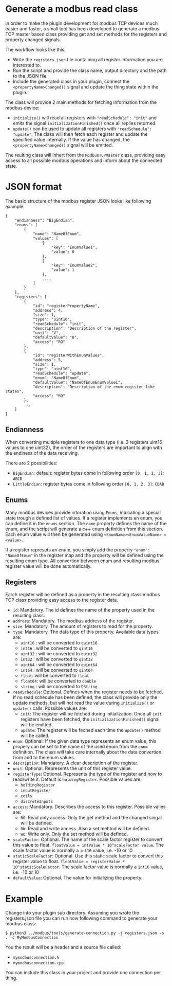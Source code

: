 # Generate a modbus read class

In order to make the plugin development for modbus TCP devices much easier and faster, a small tool has been developed to generate a modbus TCP master based class providing get and set methods for the registers and property changed signals.

The workflow looks like this:

* Write the `registers.json` file containing all register information you are interested to.
* Run the script and provide the class name, output directory and the path to the JSON file
* Include the generated class in your plugin, connect the `<propertyName>Changed()` signal and update the thing state within the plugin.


The class will provide 2 main methods for fetching information from the modbus device:

* `initialize()` will read all registers with `"readSchedule": "init"` and emits the signal `initializationFinished()` once all replies returned.
* `update()` can be used to update all registers with `"readSchedule": "update"`. The class will then fetch each register and update the specified value internally. If the value has changed, the `<propertyName>Changed()` signal will be emitted.

The reulting class will inhert from the `ModbusTCPMaster` class, providing easy access to all possible modbus operations and inform about the connected state.


# JSON format

The basic structure of the modbus register JSON looks like following example:

```
{
    "endianness": "BigEndian",
    "enums": [
        {
            "name": "NameOfEnum",
            "values": [
                {
                    "key": "EnumValue1",
                    "value": 0
                },
                {
                    "key": "EnumValue2",
                    "value": 1
                },
                ....
            ]
        }
    ],
    "registers": [
        {
            "id": "registerPropertyName",
            "address": 4,
            "size": 1,
            "type": "uint16",
            "readSchedule": "init",
            "description": "Description of the register",
            "unit": "V",
            "defaultValue": "0",
            "access": "RO"
        },
        {
            "id": "registerWithEnumValues",
            "address": 5,
            "size": 1,
            "type": "uint16",
            "readSchedule": "update",
            "enum": "NameOfEnum",
            "defaultValue": "NameOfEnumEnumValue1",
            "description": "Description of the enum register like states",
            "access": "RO"
        },
        ...
    ]
}

```

## Endianness

When converting multiple registers to one data type (i.e. 2 registers uint16 values to one uint32), the order of the registers are important to align with the endiness of the data receiving. 

There are 2 possibilities:

* `BigEndian`: default: register bytes come in following order `[0, 1, 2, 3]`: `ABCD`
* `LittleEndian`: register bytes come in following order `[0, 1, 2, 3]`: `CDAB`

## Enums

Many modbus devices provide inforation using `Enums`, indicating a special state trough a defined list of values. If a register implements an enum, you can define it in the `enums` section. The `name` property defines the name of the enum, and the script will generate a c++ enum definition from this section. Each enum value will then be generated using `<EnumName><EnumValueName> = <value>`.

If a register represets an enum, you simply add the property `"enum": "NameOfEnum"` in the register map and the property will be defined using the resulting enum type. All convertion between enum and resulting modbus register value will be done automatically.

## Registers

Earch register will be defined as a property in the resulting class modbus TCP class providing easy access to the register data.

* `id`: Mandatory. The id defines the name of the property used in the resulting class.
* `address`: Mandatory. The modbus address of the register.
* `size`: Mandatory. The amount of registers to read for the property.
* `type`: Mandatory. The data type of this property. Available data types are:
    * `uint16` : will be converted to `quint16`
    * `int16`  : will be converted to `qint16`
    * `uint32` : will be converted to `quint32`
    * `int32`  : will be converted to `qint32`
    * `uint64` : will be converted to `quint64`
    * `int64`  : will be converted to `qint64`
    * `float`: will be converted to `float`
    * `float64`: will be converted to `double`
    * `string` : will be converted to `QString`
* `readSchedule`: Optional. Defines when the register needs to be fetched. If no read schedule has been defined, the class will provide only the update methods, but will not read the value during `initialize()` or `update()` calls. Possible values are:
    * `init`: The register will be fetched during initialization. Once all `init `registers have been fetched, the `initializationFinished()` signal will be emitted.
    * `update`: The register will be feched each time the `update()` method will be called.
* `enum`: Optional: If the given data type represents an enum value, this propery can be set to the name of the used enum from the `enum` definition. The class will take care internally about the data convertion from and to the enum values.
* `description`: Mandatory. A clear description of the register.
* `unit`: Optional. Represents the unit of this register value.
* `registerType`: Optional. Represents the type of the register and how to read/write it. Default is `holdingRegister`. Possible values are:
    * `holdingRegister`
    * `inputRegister`
    * `coils`
    * `discreteInputs`
* `access`: Mandatory. Describes the access to this register. Possible valies are:
    * `RO`: Read only access. Only the get method and the changed singal will be defined.
    * `RW`: Read and write access. Also a set mehtod will be defined.
    * `WO`: Write only. Only the set method will be defined.
* `scaleFactor`: Optional. The name of the scale factor register to convert this value to float. `floatValue = intValue * 10^scaleFactor value`. The scale factor value is normally a `int16` value, i.e. -10 or 10
* `staticScaleFactor`: Optional. Use this static scale factor to convert this register value to float. `floatValue = registerValue * 10^staticScaleFactor`. The scale factor value is normally a `int16` value, i.e. -10 or 10
* `defaultValue`: Optional. The value for initializing the property.

# Example

Change into your plugin sub directory.
Assuming you wrote the registers.json file you can run now following command to generate your modbus class:

`$ python3 ../modbus/tools/generate-connection.py -j registers.json -o . -c MyModbusConnection`

You the result will be a header and a source file called:

* `mymodbusconnection.h`
* `mymodbusconnection.cpp`

You can include this class in your project and provide one connection per thing.




